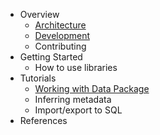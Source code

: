 - Overview
  - [Architecture](overview/architecture.md)
  - [Development](overview/development.md)
  - Contributing
- Getting Started
  - How to use libraries
- Tutorials
  - [Working with Data Package](tutorials/working-with-data-package.md)
  - Inferring metadata
  - Import/export to SQL
- References
